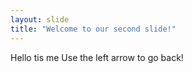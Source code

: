 ```yaml
---
layout: slide
title: "Welcome to our second slide!"
---
```

Hello tis me
Use the left arrow to go back!
